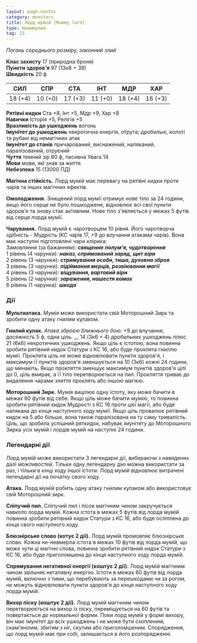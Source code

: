 ```yaml
---
layout: page-nontoc
category: monsters
title: Лорд мумій [Mummy lord]
type: Невмерлий
tag: 15
---
```


_Погань середнього розміру, законний злий_

**Клас захисту** 17 (природна броня)    
**Пункти здоров'я** 97 (13к8 + 39)    
**Швидкість** 20 ф

| СИЛ     | СПР     | СТА     | ІНТ     | МДР     | ХАР     |
| ------- | ------- | ------- | ------- | ------- | ------- |
| 18 (+4) | 10 (+0) | 17 (+3) | 11 (+0) | 18 (+4) | 16 (+3) |

**Рятівні кидки** Ста +8, Інт +5, Мдр +9, Хар +8    
**Навички** Історія +5, Релігія +5    
**Вразливість до ушкоджень** вогонь    
**Імунітет до ушкоджень** некротична енергія, отрута; дробильні, колоті та рубані від немагічних атак    
**Імунітет до станів** причарований, виснажений, наляканий, паралізований, отруєний    
**Чуття** темний зір 60 ф, пасивна Увага 14    
**Мови** мови, які знав за життя    
**Небезпека** 15 (13000 ПД)

**Магічна стійкість.** Лорд мумій має перевагу на рятівні кидки проти чарів та інших магічних ефектів.    

**Омолодження.** Знищений лорд мумії отримує нове тіло за 24 години, якщо його серце не було пошкоджене, відновлює всі свої пункти здоров'я та знову стає активним. Нове тіло з'являється у межах 5 футів від серця лорда мумії.    

**Чарування.** Лорд мумій є чаротворцем 10 рівня. Його чаротворча здібність - Мудрість (КС чарів 17, +9 до влучання атаками чарів). Вона має наступні підготовлені чари клірика:    
Замовляння (за бажанням): **_священне полум'я, чудотворення_**    
1 рівень (4 чарунки): **_наказ, спрямований заряд, щит віри_**    
2 рівень (3 чарунки): **_стримування особи, тиша, духовна зброя_**    
3 рівень (3 чарунки): **_підіймання мерців, розвіювання магії_**    
4 рівень (3 чарунки): **_віщування, вартовий віри_**    
5 рівень (2 чарунки): **_зараження, нашестя комах_**    
6 рівень (1 чарунка): **_шкода_**

### Дії
**Мультиатака.** Мумія може використати свій Моторошний Зирк та зробити одну атаку гнилим кулаком.    

**Гнилий кулак.** _Атака зброєю ближнього бою:_ +9 до влучання, досяжність 5 ф, одна ціль. __ 14 (3к6 + 4) дробильних ушкоджень плюс 21 (6к6) некротичних ушкоджень. Якщо ціль є істотою, вона повинна зробити рятівний кидок Статури з КС 16, або буде проклята гниллю мумії. Проклята ціль не може відновлювати пункти здоров'я, і максимум її пунктів здоров'я зменшується на 10 (3к6) кожні 24 години, що минають. Якщо прокляття зменшує максимум пунктів здоров'я цілі до 0, ціль вмирає, а її тіло перетворюється на пил. Прокляття триває до видалення чарами зняття проклять або іншою магією.    

**Моторошний Зирк.** Мумія вицілює одну істоту, яку може бачити в межах 60 футів від себе. Якщо ціль може бачити мумію, то повинна зробити рятівний кидок Мудрості з КС 16 проти цієї магії, або буде налякана до кінця наступного ходу мумії. Якщо ціль провалює рятівний кидок на 5 або більше, вона також паралізована на ту саму тривалість. Ціль, що зробила успішний ряткидок, набуває імунітету до Моторошного Зирка усіх мумій і лордів мумій на наступні 24 години.

### Легендарні дії
Лорд мумій може використати 3 легендарні дії, вибираючи з наведених далі можливостей. Тільки одну легендарну дію можна використати за раз, і тільки в кінці ходу іншої істоти. Лорд мумій відновлює витрачені легендарні дії на початку свого ходу.    

**Атака.** Лорд мумій робить одну атаку гнилим кулаком або використовує свій Моторошний зирк.    

**Сліпучий пил.** Сліпучий пил і пісок магічним чином закручується навколо лорда мумій. Кожна істота в межах 5 футів від лорда мумій повинна зробити рятівний кидок Статури з КС 16, або буде осліплена до кінця свого наступного ходу.    

**Блюзнірське слово (котує 2 дії).** Лорд мумій промовляє блюзнірське слово. Кожна не-невмерла істота в межах 10 футів від лорда мумій, що може чути ці магічні слова, повинна зробити рятівний кидок Статури з КС 16, або буде приголомшена до кінця наступного ходу лорда мумій.    

**Спрямування негативної енергії (коштує 2 дії).** Лорд мумій магічним чином звільняє негативну енергію. Істоти в межах 60 футів від лорда мумій, включно з тими, що перебувають за перешкодами чи за рогом, не можуть відновлювати пункти здоров'я до кінця наступного ходу лорда мумій.    

**Вихор піску (коштує 2 дії).** Лорд мумій магічним чином перетворюється на вихор із піску, переміщується на 60 футів та повертається до нормальної форми. Поки лорд мумій у формі вихору, він має імунітет до всіх ушкоджень і не може бути схопленим, скам'янілим, збитим з ніг, скутим або приголомшеним. Спорядження, що лорд мумій має при собі, залишається в його розпорядженні.

